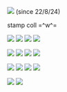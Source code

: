 ![](https://komarev.com/ghpvc/?username=onewheatmark&color=4a3237) (since 22/8/24)

stamp coll =^w^=

![](https://files.catbox.moe/7ii52r.gif) ![](https://images-wixmp-ed30a86b8c4ca887773594c2.wixmp.com/f/8467d703-a4ec-46f5-b912-547dcc1098e4/d81j9pv-fea765e0-a402-405c-afe0-68d656b2f8e8.gif?token=eyJ0eXAiOiJKV1QiLCJhbGciOiJIUzI1NiJ9.eyJzdWIiOiJ1cm46YXBwOjdlMGQxODg5ODIyNjQzNzNhNWYwZDQxNWVhMGQyNmUwIiwiaXNzIjoidXJuOmFwcDo3ZTBkMTg4OTgyMjY0MzczYTVmMGQ0MTVlYTBkMjZlMCIsIm9iaiI6W1t7InBhdGgiOiJcL2ZcLzg0NjdkNzAzLWE0ZWMtNDZmNS1iOTEyLTU0N2RjYzEwOThlNFwvZDgxajlwdi1mZWE3NjVlMC1hNDAyLTQwNWMtYWZlMC02OGQ2NTZiMmY4ZTguZ2lmIn1dXSwiYXVkIjpbInVybjpzZXJ2aWNlOmZpbGUuZG93bmxvYWQiXX0.37hgiKOuasH2qXa0XXhhORpVAOeYJqd3GXxMoQz1_Pg) ![](https://linksontheshore.carrd.co/assets/images/image37.gif?v=79db2332) ![](https://64.media.tumblr.com/046ad3a62d69754ed8c71ee7dd85f886/f2bae07688972166-38/s250x400/4035c27a9edba98811163535a6069c98f0314201.gifv)

![](https://64.media.tumblr.com/334aca22567ba1dec03ffcc31a790131/16fed5257cbfde37-2f/s100x200/b47dc95e6305796103afe0d7a4bdb5014b138d90.png) ![](https://images-wixmp-ed30a86b8c4ca887773594c2.wixmp.com/f/e395d95f-d02b-4b2e-a424-8dc6a67f040a/dp68gl-ba9d341e-0809-44b4-853e-973cdd2f4b9e.gif?token=eyJ0eXAiOiJKV1QiLCJhbGciOiJIUzI1NiJ9.eyJzdWIiOiJ1cm46YXBwOjdlMGQxODg5ODIyNjQzNzNhNWYwZDQxNWVhMGQyNmUwIiwiaXNzIjoidXJuOmFwcDo3ZTBkMTg4OTgyMjY0MzczYTVmMGQ0MTVlYTBkMjZlMCIsIm9iaiI6W1t7InBhdGgiOiJcL2ZcL2UzOTVkOTVmLWQwMmItNGIyZS1hNDI0LThkYzZhNjdmMDQwYVwvZHA2OGdsLWJhOWQzNDFlLTA4MDktNDRiNC04NTNlLTk3M2NkZDJmNGI5ZS5naWYifV1dLCJhdWQiOlsidXJuOnNlcnZpY2U6ZmlsZS5kb3dubG9hZCJdfQ.bQ7NG1bsqqKXkCvljNsQl9bii3WYjrp8tyAn9bBrhzY) ![](https://64.media.tumblr.com/0b813e2b4f8b209a63e102430f4b805a/68aa877d24820849-c4/s100x200/377b0e7f846b38ccbb86ba2df82e0d16eeff0278.gif) ![](https://wilardo.crd.co/assets/images/gallery10/99fe2e86.png?v=d19c95ca)

![](https://wilardo.crd.co/assets/images/gallery08/8a4b4f7d.png?v=d19c95ca) ![](https://wilardo.crd.co/assets/images/gallery08/28e83158.png?v=d19c95ca) ![](https://y2k.neocities.org/stamps2/lisa_frank_stars_stamp_by_vtge-dcgi8ad.png) ![](https://images-wixmp-ed30a86b8c4ca887773594c2.wixmp.com/f/24ce2edd-5232-474d-89cd-9c02e7c3d9ea/db97vj9-01cbe111-4e40-4bf7-b944-d2c2cedbf726.gif?token=eyJ0eXAiOiJKV1QiLCJhbGciOiJIUzI1NiJ9.eyJzdWIiOiJ1cm46YXBwOjdlMGQxODg5ODIyNjQzNzNhNWYwZDQxNWVhMGQyNmUwIiwiaXNzIjoidXJuOmFwcDo3ZTBkMTg4OTgyMjY0MzczYTVmMGQ0MTVlYTBkMjZlMCIsIm9iaiI6W1t7InBhdGgiOiJcL2ZcLzI0Y2UyZWRkLTUyMzItNDc0ZC04OWNkLTljMDJlN2MzZDllYVwvZGI5N3ZqOS0wMWNiZTExMS00ZTQwLTRiZjctYjk0NC1kMmMyY2VkYmY3MjYuZ2lmIn1dXSwiYXVkIjpbInVybjpzZXJ2aWNlOmZpbGUuZG93bmxvYWQiXX0.-_V6xzaob9yAMPwb30YkJVeRazVrkXYamv-82hxtY5E)

![](https://64.media.tumblr.com/92363f9cc6ce3861f4ee647514408c09/8b306cfbae037e01-6b/s400x600/4b2433e10b8e77105ff3d8b1101a7cf690243994.png) ![](https://wilardo.crd.co/assets/images/gallery08/18a8b5f7.gif?v=d19c95ca)
